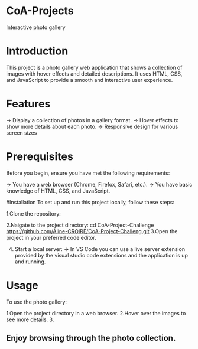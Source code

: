 # CoA-Projects
Interactive photo gallery

# Introduction
This project is a photo gallery web application that shows a collection of images with hover effects and detailed descriptions. 
It uses HTML, CSS, and JavaScript to provide a smooth and interactive user experience.

# Features
-> Display a collection of photos in a gallery format.
-> Hover effects to show more details about each photo.
-> Responsive design for various screen sizes

# Prerequisites
Before you begin, ensure you have met the following requirements:

-> You have a web browser (Chrome, Firefox, Safari, etc.).
-> You have basic knowledge of HTML, CSS, and JavaScript.

#Installation
To set up and run this project locally, follow these steps:

1.Clone the repository:
   
2.Naigate to the project directory:
     cd CoA-Project-Challenge
https://github.com/Aline-CROIRE/CoA-Project-Challeng.git
3.Open the project in your preferred code editor.

4. Start a local server: 
-> In VS Code you can use a live server extension provided by the visual studio code extensions and the application is up and running.

# Usage
To use the photo gallery:

1.Open the project directory in a web browser.
2.Hover over the images to see more details.
3.
## Enjoy browsing through the photo collection.


